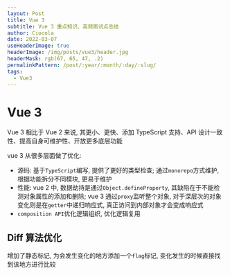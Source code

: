 ```yaml
---
layout: Post
title: Vue 3
subtitle: Vue 3 重点知识、高频面试点总结
author: Ciocola
date: 2022-03-07
useHeaderImage: true
headerImage: /img/posts/vue3/header.jpg
headerMask: rgb(67, 65, 47, .2)
permalinkPattern: /post/:year/:month/:day/:slug/
tags:
  - Vue3
---
```


# Vue 3

Vue 3 相比于 Vue 2 来说, 其更小、更快、添加 TypeScript 支持、API 设计一致性、提高自身可维护性、开放更多底层功能

vue 3 从很多层面做了优化:

- 源码: 基于`TypeScript`编写, 提供了更好的类型检查; 通过`monorepo`方式维护, 根据功能拆分不同模块, 更易于维护
- 性能: vue 2 中, 数据劫持是通过`Object.defineProperty`, 其缺陷在于不能检测对象属性的添加和删除; vue 3 通过`proxy`监听整个对象, 对于深层次的对象变化则是在`getter`中递归响应式, 真正访问到内部对象才会变成响应式
- `composition API`优化逻辑组织, 优化逻辑复用

## Diff 算法优化

增加了静态标记, 为会发生变化的地方添加一个`flag`标记, 变化发生的时候直接找到该地方进行比较
